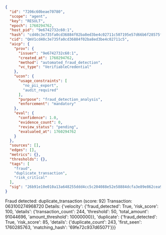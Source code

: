 ```json
{
  "id": "7206c60beae70780",
  "scope": "agent",
  "key": "RESULT",
  "epoch": 1760294762,
  "host_pid": "9e6742732c60:1",
  "hash": "cd40c3e735fa0cd36884f02ba8ed3be4c02711c507195e57d66b6f28575f569f",
  "cid": "QmV1cd40c3e735fa0cd36884f02ba8ed3be4c02711c5",
  "aicp": {
    "prov": {
      "issuer": "9e6742732c60:1",
      "created_at": 1760294762,
      "method": "automated_fraud_detection",
      "vc_type": "VerifiableCredential"
    },
    "ucon": {
      "usage_constraints": [
        "no_pii_export",
        "audit_required"
      ],
      "purpose": "fraud_detection_analysis",
      "enforcement": "mandatory"
    },
    "eval": {
      "confidence": 1.0,
      "evidence_count": 0,
      "review_status": "pending",
      "evaluated_at": 1760294762
    }
  },
  "sources": [],
  "edges": [],
  "metrics": {},
  "thresholds": {},
  "tags": [
    "fraud",
    "duplicate_transaction",
    "risk_critical"
  ],
  "sig": "26b91e10e010a13a648255ddd4cc5c204088e52e58884dcfa3e89e862cea9653"
}
```

Fraud detected: duplicate_transaction (score: 92)
Transaction: 063100274968720
Details: {'velocity': {'fraud_detected': True, 'risk_score': 100, 'details': {'transaction_count': 244, 'threshold': 50, 'total_amount': 91044696, 'amount_threshold': 10000000}}, 'duplicate': {'fraud_detected': True, 'risk_score': 85, 'details': {'duplicate_count': 243, 'first_seen': 1760285763, 'matching_hash': '69fe72c937d65071'}}}